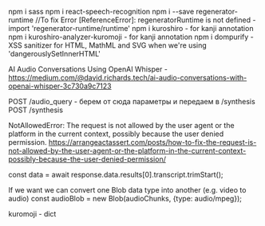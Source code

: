 npm i sass
npm i react-speech-recognition
npm i --save regenerator-runtime //To fix Error [ReferenceError]: regeneratorRuntime is not defined - import 'regenerator-runtime/runtime'
npm i kuroshiro - for kanji annotation
npm i kuroshiro-analyzer-kuromoji - for kanji annotation
npm i dompurify - XSS sanitizer for HTML, MathML and SVG when we're using 'dangerouslySetInnerHTML'

AI Audio Conversations Using OpenAI Whisper - https://medium.com/@david.richards.tech/ai-audio-conversations-with-openai-whisper-3c730a9c7123


POST /audio_query - берем от сюда параметры и передаем в /synthesis
POST /synthesis

NotAllowedError: The request is not allowed by the user agent or the platform in the current context, possibly because the user denied permission.
https://arrangeactassert.com/posts/how-to-fix-the-request-is-not-allowed-by-the-user-agent-or-the-platform-in-the-current-context-possibly-because-the-user-denied-permission/

const data = await response.data.results[0].transcript.trimStart();


If we want we can convert one Blob data type into another (e.g. video to audio)
const audioBlob = new Blob(audioChunks, {type: audio/mpeg});

kuromoji - dict